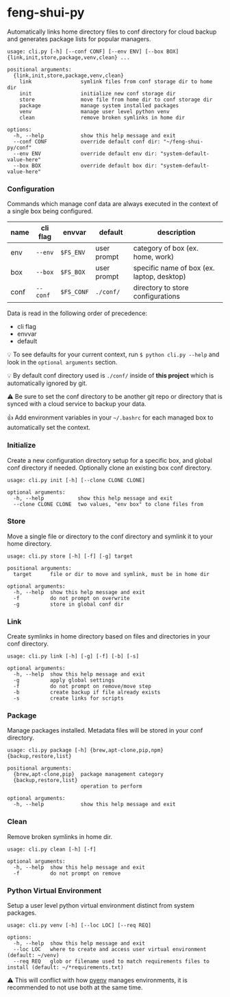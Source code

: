 feng-shui-py
=====
Automatically links home directory files to conf directory for cloud backup and generates package lists for popular managers.

```
usage: cli.py [-h] [--conf CONF] [--env ENV] [--box BOX] {link,init,store,package,venv,clean} ...

positional arguments:
  {link,init,store,package,venv,clean}
    link                symlink files from conf storage dir to home dir
    init                initialize new conf storage dir
    store               move file from home dir to conf storage dir
    package             manage system installed packages
    venv                manage user level python venv
    clean               remove broken symlinks in home dir

options:
  -h, --help            show this help message and exit
  --conf CONF           override default conf dir: "~/feng-shui-py/conf"
  --env ENV             override default env dir: "system-default-value-here"
  --box BOX             override default box dir: "system-default-value-here"
```

### Configuration

Commands which manage conf data are always executed in the context of a single box being configured.

| name | cli flag | envvar | default | description |
| ------------- | ------------- | ------------- | ------------- | ------------- |
| env  | `--env`  | `$FS_ENV`  | user prompt | category of box (ex. home, work)           |
| box  | `--box`  | `$FS_BOX`  | user prompt | specific name of box (ex. laptop, desktop) |
| conf | `--conf` | `$FS_CONF` | `./conf/`  | directory to store configurations   |

Data is read in the following order of precedence:
* cli flag
* envvar
* default

:bulb: To see defaults for your current context, run `$ python cli.py --help` and look in the `optional arguments` section.

:bulb: By default conf directory used is `./conf/` inside of **this project** which is automatically ignored by git.

:warning: Be sure to set the conf directory to be another git repo or directory that is synced with a cloud service to backup your data.

:+1: Add environment variables in your `~/.bashrc` for each managed box to automatically set the context.

### Initialize
Create a new configuration directory setup for a specific box, and global conf directory if needed. Optionally clone an existing box conf directory.

```
usage: cli.py init [-h] [--clone CLONE CLONE]

optional arguments:
  -h, --help           show this help message and exit
  --clone CLONE CLONE  two values, "env box" to clone files from
```


### Store
Move a single file or directory to the conf directory and symlink it to your home directory.

```
usage: cli.py store [-h] [-f] [-g] target

positional arguments:
  target      file or dir to move and symlink, must be in home dir

optional arguments:
  -h, --help  show this help message and exit
  -f          do not prompt on overwrite
  -g          store in global conf dir
```

### Link
Create symlinks in home directory based on files and directories in your conf directory.

```
usage: cli.py link [-h] [-g] [-f] [-b] [-s]

optional arguments:
  -h, --help  show this help message and exit
  -g          apply global settings
  -f          do not prompt on remove/move step
  -b          create backup if file already exists
  -s          create links for scripts
```

### Package
Manage packages installed. Metadata files will be stored in your conf directory.

```
usage: cli.py package [-h] {brew,apt-clone,pip,npm} {backup,restore,list}

positional arguments:
  {brew,apt-clone,pip}  package management category
  {backup,restore,list}
                        operation to perform

optional arguments:
  -h, --help            show this help message and exit
```

### Clean

Remove broken symlinks in home dir.

```
usage: cli.py clean [-h] [-f]

optional arguments:
  -h, --help  show this help message and exit
  -f          do not prompt on remove
```

### Python Virtual Environment

Setup a user level python virtual environment distinct from system packages.

```
usage: cli.py venv [-h] [--loc LOC] [--req REQ]

options:
  -h, --help  show this help message and exit
  --loc LOC   where to create and access user virtual environment (default: ~/venv)
  --req REQ   glob or filename used to match requirements files to install (default: ~/*requirements.txt)
```

:warning: This will conflict with how [pyenv](https://github.com/pyenv/pyenv) manages environments, it is recommended to not use both at the same time.